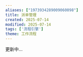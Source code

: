 ```yaml
---
aliases: ["1973934289009060098"]
title: 派单管理
created: 2025-07-14
modified: 2025-07-14
tags: ['流程引擎']
theme: 工作流程
---
```


更新中...